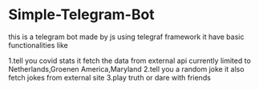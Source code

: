 # Simple-Telegram-Bot
this is a telegram bot made by js using telegraf framework it have basic functionalities like 

1.tell you covid stats it fetch the data from external api currently limited to Netherlands,Groenen America,Maryland
2.tell you a random joke it also fetch jokes from external site 
3.play truth or dare with friends
